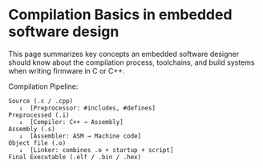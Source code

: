 # Compilation Basics in embedded software design

This page summarizes key concepts an embedded software designer should know about the compilation process, toolchains, and build systems when writing firmware in C or C++.

Compilation Pipeline:

```
Source (.c / .cpp)
   ↓  [Preprocessor: #includes, #defines]   
Preprocessed (.i)
   ↓  [Compiler: C++ → Assembly]
Assembly (.s)
   ↓  [Assembler: ASM → Machine code]
Object file (.o)
   ↓  [Linker: combines .o + startup + script]
Final Executable (.elf / .bin / .hex)
```
